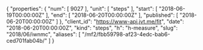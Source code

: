 {
  "properties": {
    "num": [
      9027
    ],
    "unit": [
      "steps"
    ],
    "start": [
      "2018-06-19T00:00:00Z"
    ],
    "end": [
      "2018-06-20T00:00:00Z"
    ],
    "published": [
      "2018-06-20T00:00:00Z"
    ]
  },
  "client_id": "https://www-api.jvt.me/fit",
  "date": "2018-06-20T00:00:00Z",
  "kind": "steps",
  "h": "h-measure",
  "slug": "2018/06/iwnmc",
  "aliases": [
    "/mf2/fbb59798-af23-4edc-bab6-ced701fab04b/"
  ]
}

